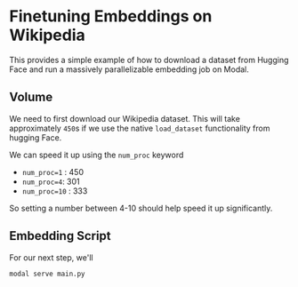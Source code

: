 # Finetuning Embeddings on Wikipedia

This provides a simple example of how to download a dataset from Hugging Face and run a massively parallelizable embedding job on Modal.

## Volume

We need to first download our Wikipedia dataset. This will take approximately `450`s if we use the native `load_dataset` functionality from hugging Face. 

We can speed it up using the `num_proc` keyword

- `num_proc=1` : 450
- `num_proc=4`: 301
- `num_proc=10` : 333

So setting a number between 4-10 should help speed it up significantly.

## Embedding Script

For our next step, we'll


```bash
modal serve main.py
```